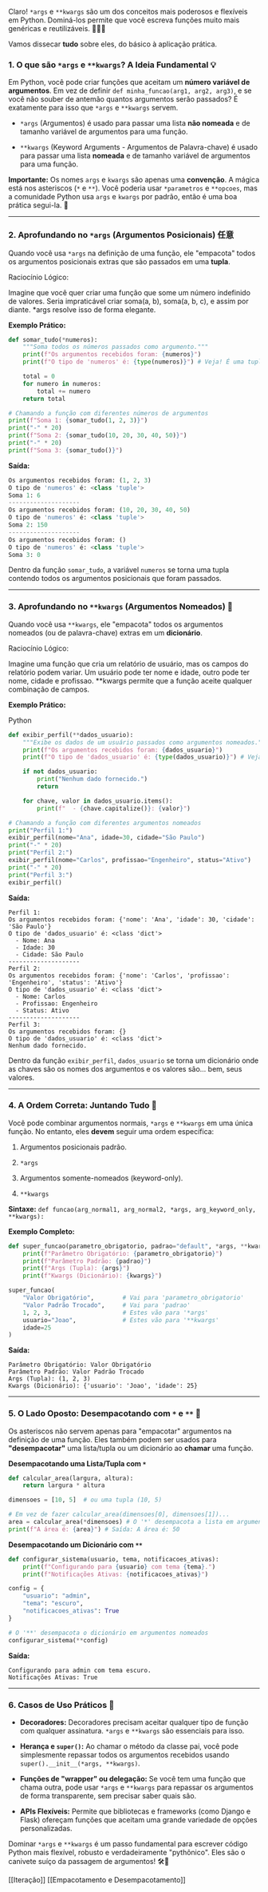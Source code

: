 Claro! `*args` e `**kwargs` são um dos conceitos mais poderosos e flexíveis em Python. Dominá-los permite que você escreva funções muito mais genéricas e reutilizáveis. 🧙‍♂️✨

Vamos dissecar **tudo** sobre eles, do básico à aplicação prática.

### **1. O que são `*args` e `**kwargs`? A Ideia Fundamental 💡**

Em Python, você pode criar funções que aceitam um **número variável de argumentos**. Em vez de definir `def minha_funcao(arg1, arg2, arg3)`, e se você não souber de antemão quantos argumentos serão passados? É exatamente para isso que `*args` e `**kwargs` servem.

- `*args` (Argumentos) é usado para passar uma lista **não nomeada** e de tamanho variável de argumentos para uma função.
    
- `**kwargs` (Keyword Arguments - Argumentos de Palavra-chave) é usado para passar uma lista **nomeada** e de tamanho variável de argumentos para uma função.
    

**Importante:** Os nomes `args` e `kwargs` são apenas uma **convenção**. A mágica está nos asteriscos (`*` e `**`). Você poderia usar `*parametros` e `**opcoes`, mas a comunidade Python usa `args` e `kwargs` por padrão, então é uma boa prática segui-la. 🤝

---

### **2. Aprofundando no `*args` (Argumentos Posicionais) 任意**

Quando você usa `*args` na definição de uma função, ele "empacota" todos os argumentos posicionais extras que são passados em uma **tupla**.

Raciocínio Lógico:

Imagine que você quer criar uma função que some um número indefinido de valores. Seria impraticável criar soma(a, b), soma(a, b, c), e assim por diante. *args resolve isso de forma elegante.

**Exemplo Prático:**

```python
def somar_tudo(*numeros):
    """Soma todos os números passados como argumento."""
    print(f"Os argumentos recebidos foram: {numeros}")
    print(f"O tipo de 'numeros' é: {type(numeros)}") # Veja! É uma tupla!

    total = 0
    for numero in numeros:
        total += numero
    return total

# Chamando a função com diferentes números de argumentos
print(f"Soma 1: {somar_tudo(1, 2, 3)}")
print("-" * 20)
print(f"Soma 2: {somar_tudo(10, 20, 30, 40, 50)}")
print("-" * 20)
print(f"Soma 3: {somar_tudo()}")
```

**Saída:**

```python
Os argumentos recebidos foram: (1, 2, 3)
O tipo de 'numeros' é: <class 'tuple'>
Soma 1: 6
--------------------
Os argumentos recebidos foram: (10, 20, 30, 40, 50)
O tipo de 'numeros' é: <class 'tuple'>
Soma 2: 150
--------------------
Os argumentos recebidos foram: ()
O tipo de 'numeros' é: <class 'tuple'>
Soma 3: 0
```

Dentro da função `somar_tudo`, a variável `numeros` se torna uma tupla contendo todos os argumentos posicionais que foram passados.

---

### **3. Aprofundando no `**kwargs` (Argumentos Nomeados) 🔑**

Quando você usa `**kwargs`, ele "empacota" todos os argumentos nomeados (ou de palavra-chave) extras em um **dicionário**.

Raciocínio Lógico:

Imagine uma função que cria um relatório de usuário, mas os campos do relatório podem variar. Um usuário pode ter nome e idade, outro pode ter nome, cidade e profissao. **kwargs permite que a função aceite qualquer combinação de campos.

**Exemplo Prático:**

Python

```python
def exibir_perfil(**dados_usuario):
    """Exibe os dados de um usuário passados como argumentos nomeados."""
    print(f"Os argumentos recebidos foram: {dados_usuario}")
    print(f"O tipo de 'dados_usuario' é: {type(dados_usuario)}") # Veja! É um dicionário!

    if not dados_usuario:
        print("Nenhum dado fornecido.")
        return

    for chave, valor in dados_usuario.items():
        print(f"  - {chave.capitalize()}: {valor}")

# Chamando a função com diferentes argumentos nomeados
print("Perfil 1:")
exibir_perfil(nome="Ana", idade=30, cidade="São Paulo")
print("-" * 20)
print("Perfil 2:")
exibir_perfil(nome="Carlos", profissao="Engenheiro", status="Ativo")
print("-" * 20)
print("Perfil 3:")
exibir_perfil()
```

**Saída:**

```shell
Perfil 1:
Os argumentos recebidos foram: {'nome': 'Ana', 'idade': 30, 'cidade': 'São Paulo'}
O tipo de 'dados_usuario' é: <class 'dict'>
  - Nome: Ana
  - Idade: 30
  - Cidade: São Paulo
--------------------
Perfil 2:
Os argumentos recebidos foram: {'nome': 'Carlos', 'profissao': 'Engenheiro', 'status': 'Ativo'}
O tipo de 'dados_usuario' é: <class 'dict'>
  - Nome: Carlos
  - Profissao: Engenheiro
  - Status: Ativo
--------------------
Perfil 3:
Os argumentos recebidos foram: {}
O tipo de 'dados_usuario' é: <class 'dict'>
Nenhum dado fornecido.
```

Dentro da função `exibir_perfil`, `dados_usuario` se torna um dicionário onde as chaves são os nomes dos argumentos e os valores são... bem, seus valores.

---

### **4. A Ordem Correta: Juntando Tudo 📜**

Você pode combinar argumentos normais, `*args` e `**kwargs` em uma única função. No entanto, eles **devem** seguir uma ordem específica:

1. Argumentos posicionais padrão.
    
2. `*args`
    
3. Argumentos somente-nomeados (keyword-only).
    
4. `**kwargs`
    

**Sintaxe:** `def funcao(arg_normal1, arg_normal2, *args, arg_keyword_only, **kwargs):`

**Exemplo Completo:**

```python
def super_funcao(parametro_obrigatorio, padrao="default", *args, **kwargs):
    print(f"Parâmetro Obrigatório: {parametro_obrigatorio}")
    print(f"Parâmetro Padrão: {padrao}")
    print(f"Args (Tupla): {args}")
    print(f"Kwargs (Dicionário): {kwargs}")

super_funcao(
    "Valor Obrigatório",        # Vai para 'parametro_obrigatorio'
    "Valor Padrão Trocado",     # Vai para 'padrao'
    1, 2, 3,                    # Estes vão para '*args'
    usuario="Joao",             # Estes vão para '**kwargs'
    idade=25
)
```

**Saída:**

```shell
Parâmetro Obrigatório: Valor Obrigatório
Parâmetro Padrão: Valor Padrão Trocado
Args (Tupla): (1, 2, 3)
Kwargs (Dicionário): {'usuario': 'Joao', 'idade': 25}
```

---

### **5. O Lado Oposto: Desempacotando com `*` e `**` 🎁**

Os asteriscos não servem apenas para "empacotar" argumentos na definição de uma função. Eles também podem ser usados para **"desempacotar"** uma lista/tupla ou um dicionário ao **chamar** uma função.

**Desempacotando uma Lista/Tupla com `*`**

```python
def calcular_area(largura, altura):
    return largura * altura

dimensoes = [10, 5]  # ou uma tupla (10, 5)

# Em vez de fazer calcular_area(dimensoes[0], dimensoes[1])...
area = calcular_area(*dimensoes) # O '*' desempacota a lista em argumentos posicionais
print(f"A área é: {area}") # Saída: A área é: 50
```

**Desempacotando um Dicionário com `**`**

```python
def configurar_sistema(usuario, tema, notificacoes_ativas):
    print(f"Configurando para {usuario} com tema {tema}.")
    print(f"Notificações Ativas: {notificacoes_ativas}")

config = {
    "usuario": "admin",
    "tema": "escuro",
    "notificacoes_ativas": True
}

# O '**' desempacota o dicionário em argumentos nomeados
configurar_sistema(**config)
```

**Saída:**

```
Configurando para admin com tema escuro.
Notificações Ativas: True
```

---

### **6. Casos de Uso Práticos 🎯**

- **Decoradores:** Decoradores precisam aceitar qualquer tipo de função com qualquer assinatura. `*args` e `**kwargs` são essenciais para isso.
    
- **Herança e `super()`:** Ao chamar o método da classe pai, você pode simplesmente repassar todos os argumentos recebidos usando `super().__init__(*args, **kwargs)`.
    
- **Funções de "wrapper" ou delegação:** Se você tem uma função que chama outra, pode usar `*args` e `**kwargs` para repassar os argumentos de forma transparente, sem precisar saber quais são.
    
- **APIs Flexíveis:** Permite que bibliotecas e frameworks (como Django e Flask) ofereçam funções que aceitam uma grande variedade de opções personalizadas.
    

Dominar `*args` e `**kwargs` é um passo fundamental para escrever código Python mais flexível, robusto e verdadeiramente "pythônico". Eles são o canivete suíço da passagem de argumentos! 🛠️🐍

[[Iteração]]
[[Empacotamento e Desempacotamento]]

